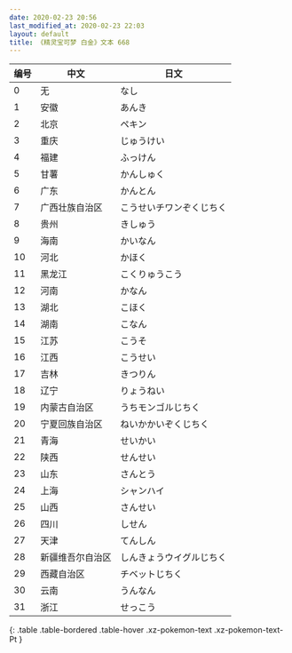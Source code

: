 ```yaml
---
date: 2020-02-23 20:56
last_modified_at: 2020-02-23 22:03
layout: default
title: 《精灵宝可梦 白金》文本 668
---
```

| 编号 | 中文 | 日文 |
| ---- | ---- | ---- |
| 0 | 无 | なし |
| 1 | 安徽 | あんき |
| 2 | 北京 | ペキン |
| 3 | 重庆 | じゅうけい |
| 4 | 福建 | ふっけん |
| 5 | 甘薯 | かんしゅく |
| 6 | 广东 | かんとん |
| 7 | 广西壮族自治区 | こうせいチワンぞくじちく |
| 8 | 贵州 | きしゅう |
| 9 | 海南 | かいなん |
| 10 | 河北 | かほく |
| 11 | 黑龙江 | こくりゅうこう |
| 12 | 河南 | かなん |
| 13 | 湖北 | こほく |
| 14 | 湖南 | こなん |
| 15 | 江苏 | こうそ |
| 16 | 江西 | こうせい |
| 17 | 吉林 | きつりん |
| 18 | 辽宁 | りょうねい |
| 19 | 内蒙古自治区 | うちモンゴルじちく |
| 20 | 宁夏回族自治区 | ねいかかいぞくじちく |
| 21 | 青海 | せいかい |
| 22 | 陕西 | せんせい |
| 23 | 山东 | さんとう |
| 24 | 上海 | シャンハイ |
| 25 | 山西 | さんせい |
| 26 | 四川 | しせん |
| 27 | 天津 | てんしん |
| 28 | 新疆维吾尔自治区 | しんきょうウイグルじちく |
| 29 | 西藏自治区 | チベットじちく |
| 30 | 云南 | うんなん |
| 31 | 浙江 | せっこう |
{: .table .table-bordered .table-hover .xz-pokemon-text .xz-pokemon-text-Pt }